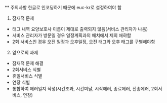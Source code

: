 ** 주의사항
한글로 인코딩하기 때문에 euc-kr로 설정하여야 함


1. 잠재적 문제
- 태그 내역 요양보호사 이름이 제대로 출력되지 않음(서비스 관리자가 나옴)
- 서비스 관리자가 방문일 경우 일정계획과의 매치에서 제외 애햐함
- 2회 서비스인 경우 오전 일정과 오후일정, 오전 태그와 오후 태그를 구별해야함

2. 앞으로의 과제
- 잠재적 문제 해결
- 2회서비스 식별
- 휴일서비스 식별
- 연장 식별
- 통합하여 에러일지 작성(시간초과, 시간미달, 시작에러, 종료에러, 전송에러, 2회서비스, 연장)